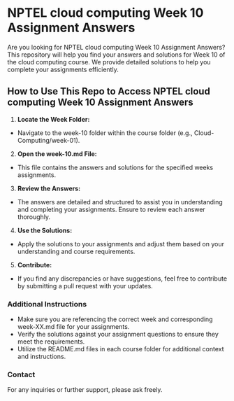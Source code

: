# NPTEL cloud computing Week 10 Assignment Answers

Are you looking for NPTEL cloud computing Week 10 Assignment Answers? This repository will help you find your answers and solutions for Week 10 of the cloud computing course. We provide detailed solutions to help you complete your assignments efficiently.

## How to Use This Repo to Access NPTEL cloud computing Week 10 Assignment Answers

1. **Locate the Week Folder:**
- Navigate to the week-10 folder within the course folder (e.g., Cloud-Computing/week-01).

2. **Open the week-10.md File:**
- This file contains the answers and solutions for the specified weeks assignments.

3. **Review the Answers:**
- The answers are detailed and structured to assist you in understanding and completing your assignments. Ensure to review each answer thoroughly.

4. **Use the Solutions:**
- Apply the solutions to your assignments and adjust them based on your understanding and course requirements.

5. **Contribute:**
- If you find any discrepancies or have suggestions, feel free to contribute by submitting a pull request with your updates.

### Additional Instructions
- Make sure you are referencing the correct week and corresponding week-XX.md file for your assignments.
- Verify the solutions against your assignment questions to ensure they meet the requirements.
- Utilize the README.md files in each course folder for additional context and instructions.

### Contact
For any inquiries or further support, please ask freely.

